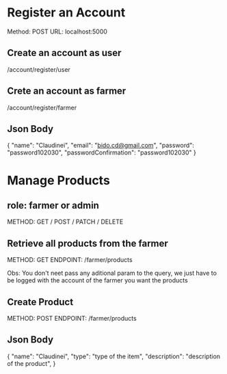 # Register an Account
Method: POST
URL: localhost:5000

## Create an account as user
/account/register/user

## Crete an account as farmer
/account/register/farmer

## Json Body
{
    "name": "Claudinei",
    "email": "bido.cd@gmail.com",
    "password": "password102030",
    "passwordConfirmation": "password102030"
}

# Manage Products
## role: farmer or admin
METHOD: GET / POST / PATCH / DELETE

## Retrieve all products from the farmer
METHOD: GET
ENDPOINT: /farmer/products

Obs: You don't neet pass any aditional param to the query, we just have to be logged with the account of the farmer you want the products

## Create Product
METHOD: POST
ENDPOINT: /farmer/products

## Json Body
{
    "name": "Claudinei",
    "type": "type of the item",
    "description": "description of the product",
}